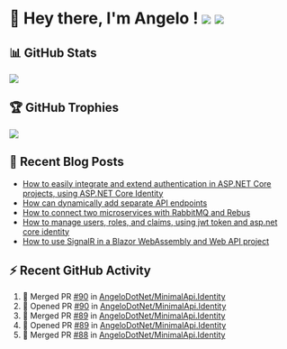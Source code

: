 # 👋 Hey there, I'm Angelo ! ![](https://img.shields.io/badge/Intel-Core_i5_12th-0071C5?style=for-the-badge&logo=intel&logoColor=white) <a href="https://www.buymeacoffee.com/angelodotnet" target="_blank"><img src="https://img.shields.io/badge/Buy%20Me%20A%20Coffee-FFDD00.svg?style=for-the-badge&logo=Buy-Me-A-Coffee&logoColor=black"></a>

## 📊 GitHub Stats
![](https://github-readme-stats.vercel.app/api?username=angelodotnet&theme=dracula&show_icons=true&hide_border=true&count_private=true)

## 🏆 GitHub Trophies
<img src="https://github-profile-trophy.vercel.app/?username=AngeloDotNet&no-frame=false&no-bg=false&margin-w=4&row=1" />

## 📝 Recent Blog Posts  
<!-- BLOG-POST-LIST:START -->
- [How to easily integrate and extend authentication in ASP.NET Core projects, using ASP.NET Core Identity](https://dev.to/angelodotnet/how-to-easily-integrate-and-extend-authentication-in-aspnet-core-projects-using-aspnet-core-130p)
- [How can dynamically add separate API endpoints](https://dev.to/angelodotnet/how-can-dynamically-add-separate-api-endpoints-4h56)
- [How to connect two microservices with RabbitMQ and Rebus](https://dev.to/angelodotnet/how-to-connect-two-microservices-with-rabbitmq-and-rebus-278)
- [How to manage users, roles, and claims, using jwt token and asp.net core identity](https://dev.to/angelodotnet/how-to-manage-roles-permissions-and-more-using-jwt-token-and-aspnet-core-identity-11k0)
- [How to use SignalR in a Blazor WebAssembly and Web API project](https://dev.to/angelodotnet/how-to-use-signalr-in-a-blazor-webassembly-and-web-api-project-27cp)
<!-- BLOG-POST-LIST:END -->

## ⚡ Recent GitHub Activity
<!--START_SECTION:activity-->
1. 🎉 Merged PR [#90](https://github.com/AngeloDotNet/MinimalApi.Identity/pull/90) in [AngeloDotNet/MinimalApi.Identity](https://github.com/AngeloDotNet/MinimalApi.Identity)
2. 💪 Opened PR [#90](https://github.com/AngeloDotNet/MinimalApi.Identity/pull/90) in [AngeloDotNet/MinimalApi.Identity](https://github.com/AngeloDotNet/MinimalApi.Identity)
3. 🎉 Merged PR [#89](https://github.com/AngeloDotNet/MinimalApi.Identity/pull/89) in [AngeloDotNet/MinimalApi.Identity](https://github.com/AngeloDotNet/MinimalApi.Identity)
4. 💪 Opened PR [#89](https://github.com/AngeloDotNet/MinimalApi.Identity/pull/89) in [AngeloDotNet/MinimalApi.Identity](https://github.com/AngeloDotNet/MinimalApi.Identity)
5. 🎉 Merged PR [#88](https://github.com/AngeloDotNet/MinimalApi.Identity/pull/88) in [AngeloDotNet/MinimalApi.Identity](https://github.com/AngeloDotNet/MinimalApi.Identity)
<!--END_SECTION:activity-->
